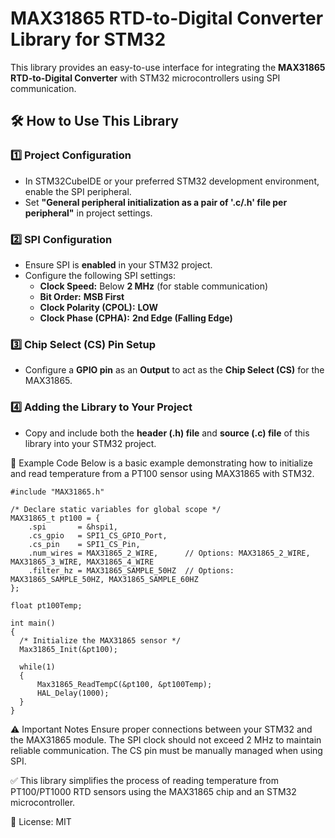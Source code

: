 # MAX31865 RTD-to-Digital Converter Library for STM32

This library provides an easy-to-use interface for integrating the **MAX31865 RTD-to-Digital Converter** with STM32 microcontrollers using SPI communication.

## 🛠️ How to Use This Library

### 1️⃣ Project Configuration
- In STM32CubeIDE or your preferred STM32 development environment, enable the SPI peripheral.
- Set **"General peripheral initialization as a pair of '.c/.h' file per peripheral"** in project settings.

### 2️⃣ SPI Configuration
- Ensure SPI is **enabled** in your STM32 project.
- Configure the following SPI settings:
  - **Clock Speed:** Below **2 MHz** (for stable communication)
  - **Bit Order:** **MSB First**
  - **Clock Polarity (CPOL):** **LOW**
  - **Clock Phase (CPHA):** **2nd Edge (Falling Edge)**

### 3️⃣ Chip Select (CS) Pin Setup
- Configure a **GPIO pin** as an **Output** to act as the **Chip Select (CS)** for the MAX31865.

### 4️⃣ Adding the Library to Your Project
- Copy and include both the **header (.h) file** and **source (.c) file** of this library into your STM32 project.

📌 Example Code
Below is a basic example demonstrating how to initialize and read temperature from a PT100 sensor using MAX31865 with STM32.
```
#include "MAX31865.h"

/* Declare static variables for global scope */
MAX31865_t pt100 = {
    .spi       = &hspi1,
    .cs_gpio   = SPI1_CS_GPIO_Port,
    .cs_pin    = SPI1_CS_Pin,
    .num_wires = MAX31865_2_WIRE,      // Options: MAX31865_2_WIRE, MAX31865_3_WIRE, MAX31865_4_WIRE
    .filter_hz = MAX31865_SAMPLE_50HZ  // Options: MAX31865_SAMPLE_50HZ, MAX31865_SAMPLE_60HZ
};

float pt100Temp;

int main()
{
  /* Initialize the MAX31865 sensor */
  Max31865_Init(&pt100);

  while(1)
  {
      Max31865_ReadTempC(&pt100, &pt100Temp);
      HAL_Delay(1000);
  }
}
```

⚠️ Important Notes
Ensure proper connections between your STM32 and the MAX31865 module.
The SPI clock should not exceed 2 MHz to maintain reliable communication.
The CS pin must be manually managed when using SPI.

✅ This library simplifies the process of reading temperature from PT100/PT1000 RTD sensors using the MAX31865 chip and an STM32 microcontroller.

🔗 License: MIT
